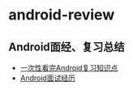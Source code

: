 # android-review
## Android面经、复习总结
- [一次性看完Android复习知识点](https://tsxa9bapkd.feishu.cn/docx/doxcneVWbX3vxR3Fr4MMqCsEseb?from=from_copylink)
- [Android面试经历](https://tsxa9bapkd.feishu.cn/docx/J7sfdLMzroqbbbxDrmEcQuwNnWc?from=from_copylink)
